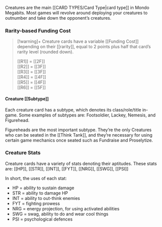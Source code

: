 Creatures are the main [[CARD TYPES/Card Type|card type]] in Mondo Megabits. Most games will revolve around deploying your creatures to outnumber and take down the opponent’s creatures. 

### Rarity-based Funding Cost

> [!warning]+ Creature cards have a variable [[Funding Cost]] depending on their [[rarity]], equal to 2 points plus half that card’s rarity level (rounded down).
>  
> [[R1]] = [[2F]]  
> [[R2]] = [[3F]]  
> [[R3]] = [[3F]]  
> [[R4]] = [[4F]]  
> [[R5]] = [[4F]]  
> [[R6]] = [[5F]]  


#### Creature [[Subtype]] 

Each creature card has a subtype, which denotes its class/role/title in-game.
Some examples of subtypes are: Footsoldier, Lackey, Nemesis, and Figurehead. 

Figureheads are the most important subtype. They’re the only Creatures who can be seated in the [[Think Tank]], and they’re necessary for using certain game mechanics once seated such as Fundraise and Proselytize.

### Creature Stats

Creature cards have a variety of stats denoting their aptitudes.
 These stats are: [[HP]], [[STR]], [[INT]], [[FYT]], [[NRG]], [[SWG]], [[PSI]]

In short, the uses of each stat:
- HP = ability to sustain damage
- STR = ability to damage HP 
- INT = ability to out-think enemies
- FYT = fighting prowess 
- NRG = energy projection, for using activated abilities 
- SWG = swag, ability to do and wear cool things 
- PSI = psychological defences 
